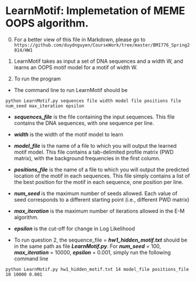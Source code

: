 LearnMotif: Implemetation of MEME OOPS algorithm.
==================================================

0. For a better view of this file in Markdown, please go to `https://github.com/duydnguyen/CourseWork/tree/master/BMI776_Spring2014/HW1`

1.  LearnMotif takes as input a set of DNA sequences and a width W, 
and learns an OOPS motif model for a motif of width W.

2. To run the program

* The command line to run LearnMotif should be

``python LearnMotif.py sequences file width model file positions file num_seed max_iteration epsilon``


+ ***sequences_file*** is the file containing the input sequences. This file contains the DNA sequences, with one sequence per line.

+ ***width*** is the width of the motif model to learn

+ ***model_file*** is the name of a file to which you will output the learned motif model. This file contains a tab-delimited profile matrix (PWD matrix), with the background frequencies in the first
column.

+ ***positions_file*** is the name of a file to which you will output the predicted location of the motif in each sequences. This file simply contains a list of the best position for
the motif in each sequence, one position per line. 

+ ***num_seed*** is the maximum number of seeds allowed. Each value of seed corresponds to a different starting point (i.e., different PWD matrix)

+ ***max_iteration*** is the maximum number of iterations allowed in the E-M algorithm.

+ ***epsilon*** is the cut-off for change in Log Likelihood
 
* To run question 2, the sequence_file = ***hw1_hidden_motif.txt*** should be in the same path as file ***LearnMotif.py***. For ***num_seed*** = 100, ***max_iteration*** = 10000, ***epsilon*** = 0.001, simply run the following command line

``python LearnMotif.py hw1_hidden_motif.txt 14 model_file positions_file 10 10000 0.001``